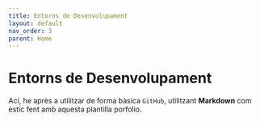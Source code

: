 ```yaml
---
title: Entorns de Desenvolupament
layout: default
nav_order: 3
parent: Home
---
```


# Entorns de Desenvolupament

Ací, he après a utilitzar de forma bàsica `GitHub`, utilitzant **Markdown** com estic fent amb aquesta plantilla porfolio.
